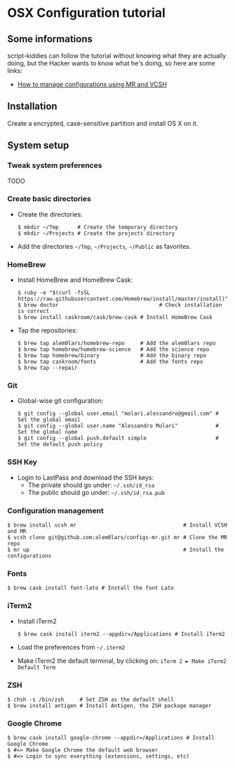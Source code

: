 # OSX Configuration tutorial

## Some informations

script-kiddies can follow the tutorial without knowing what they are actually doing, but the Hacker wants to know what he's doing, so here are some links:
* [How to manage configurations using MR and VCSH](http://www.martin-burger.net/blog/unix-shell/manage-dotfiles-quickly-and-effortlessly/)


## Installation

Create a encrypted, case-sensitive partition and install OS X on it.


## System setup


### Tweak system preferences

TODO


### Create basic directories

* Create the directories:
  ```
  $ mkdir ~/Tmp      # Create the temporary directory
  $ mkdir ~/Projects # Create the projects directory
  ```

* Add the directories `~/Tmp`, `~/Projects`, `~/Public` as favorites.


### HomeBrew

* Install HomeBrew and HomeBrew Cask:
  ```
  $ ruby -e "$(curl -fsSL https://raw.githubusercontent.com/Homebrew/install/master/install)"
  $ brew doctor 			                   # Check installation is correct
  $ brew install caskroom/cask/brew-cask # Install HomeBrew Cask
  ```

* Tap the repositories:
  ```
  $ brew tap alem0lars/homebrew-repo     # Add the alem0lars repo
  $ brew tap homebrew/homebrew-science   # Add the science repo
  $ brew tap homebrew/binary             # Add the binary repo
  $ brew tap caskroom/fonts              # Add the fonts repo
  $ brew tap --repair
  ```


### Git

* Global-wise git configuration:
  ```
  $ git config --global user.email "molari.alessandro@gmail.com" # Set the global email
  $ git config --global user.name "Alessandro Molari"            # Set the global name
  $ git config --global push.default simple                      # Set the default push policy
  ```


### SSH Key

* Login to LastPass and download the SSH keys:
  * The private should go under: `~/.ssh/id_rsa`
  * The public should go under: `~/.ssh/id_rsa.pub`


### Configuration management

```
$ brew install vcsh mr                                  # Install VCSH and MR
$ vcsh clone git@github.com:alem0lars/configs-mr.git mr # Clone the MR repo
$ mr up                                                 # Install the configurations
```


### Fonts

```
$ brew cask install font-lato # Install the font Lato
```


### iTerm2

* Install iTerm2
  ```
  $ brew cask install iterm2 --appdir=/Applications # Install iTerm2
  ```

* Load the preferences from `~/.iterm2`

* Make iTerm2 the default terminal, by clicking on: `iTerm 2 ► Make iTerm2 Default Term`


### ZSH

```
$ chsh -s /bin/zsh     # Set ZSH as the default shell
$ brew install antigen # Install Antigen, the ZSH package manager
```


### Google Chrome

```
$ brew cask install google-chrome --appdir=/Applications # Install Google Chrome
$ #=> Make Google Chrome the default web browser
$ #=> Login to sync everything (extensions, settings, etc)
```
